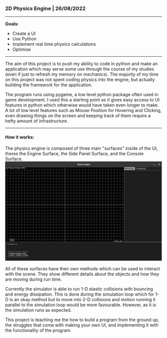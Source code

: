 ### 2D Physics Engine | 26/08/2022 
---
**Goals:**
- Create a UI
- Use Python
- Implement real time physics calculations
- Optimise

---

The aim of this project is to push my ability to code in python and make an application which may serve some use through the course of my studies (even if just to refresh my memory on mechanics). The majority of my time on this project was not spent coding physics into the engine, but actually building the framework for the application.

The program runs using pygame, a low level python package often used in game development. I used this a starting point as it gives easy access to UI features in python which otherwise would have taken even longer to make. A lot of low level features such as Mouse Position for Hovering and Clicking, even drawing things on the screen and keeping track of them require a hefty amount of infrastructure. 

---

#### How it works:

The physics engine is composed of three main "surfaces" inside of the UI, theres the Engine Surface, the Side Panel Surface, and the Console Surface. 
![Physics Engine Example](./Markdown/TwoDimPhysicsEngine/photos/physicsEngineSS.png)

All of these surfaces have their own methods which can be used to interact with the scene. They show different details about the objects and how they are moving during run time.

Currently the simulator is able to run 1-D elastic collisions with bouncing and energy dissipation. This is done during the simulation loop which for 1-D is an okay method but to move into 2-D collisions and motion running it parallel to the simulation loop would be more favourable. However, as it is the simulation runs as expected.

This project is teaching me the how to build a program from the ground up, the struggles that come with making your own UI, and implementing it with the functionality of the program.